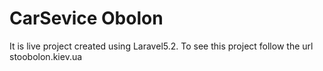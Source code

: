 # CarSevice Obolon

It is live project created using Laravel5.2. To see this project follow the url stoobolon.kiev.ua
